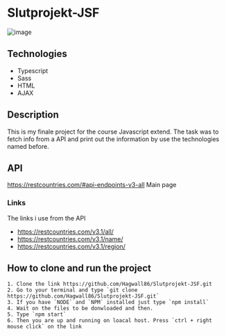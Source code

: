 
# Slutprojekt-JSF

![image](https://cdn.discordapp.com/attachments/967500904314056764/1076109580922265640/image.png)

## Technologies
* Typescript
* Sass
* HTML
* AJAX

## Description
This is my finale project for the course Javascript extend. The task was to fetch info from a API and print out the information by use the technologies named before.

## API
https://restcountries.com/#api-endpoints-v3-all Main page

### Links
The links i use from the API

* https://restcountries.com/v3.1/all/
* https://restcountries.com/v3.1/name/
* https://restcountries.com/v3.1/region/

## How to clone and run the project

    1. Clone the link https://github.com/Hagwall86/Slutprojekt-JSF.git
    2. Go to your terminal and type `git clone https://github.com/Hagwall86/Slutprojekt-JSF.git`
    3. If you have `NODE` and `NPM` installed just type `npm install`
    4. Wait on the files to be donwloaded and then.
    5. Type `npm start`
    6. Then you are up and running on loacal host. Press `ctrl + right mouse click` on the link